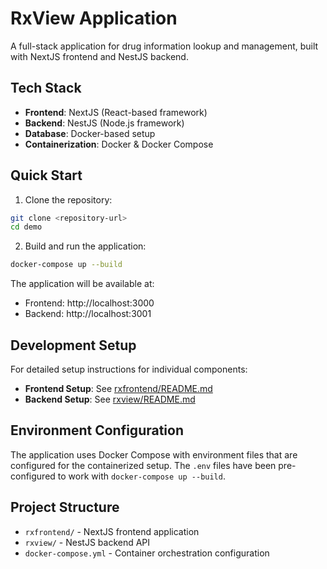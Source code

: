 # RxView Application

A full-stack application for drug information lookup and management, built with NextJS frontend and NestJS backend.

## Tech Stack

- **Frontend**: NextJS (React-based framework)
- **Backend**: NestJS (Node.js framework)
- **Database**: Docker-based setup
- **Containerization**: Docker & Docker Compose

## Quick Start

1. Clone the repository:
```bash
git clone <repository-url>
cd demo
```

2. Build and run the application:
```bash
docker-compose up --build
```

The application will be available at:
- Frontend: http://localhost:3000
- Backend: http://localhost:3001

## Development Setup

For detailed setup instructions for individual components:

- **Frontend Setup**: See [rxfrontend/README.md](./rxfrontend/README.md)
- **Backend Setup**: See [rxview/README.md](./rxview/README.md)

## Environment Configuration

The application uses Docker Compose with environment files that are configured for the containerized setup. The `.env` files have been pre-configured to work with `docker-compose up --build`.

## Project Structure

- `rxfrontend/` - NextJS frontend application
- `rxview/` - NestJS backend API
- `docker-compose.yml` - Container orchestration configuration
